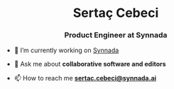 <h1 align="center">Sertaç Cebeci</h1>
<h3 align="center">Product Engineer at Synnada</h3>

- 🔭 I’m currently working on [Synnada](https://github.com/synnada-ai)

- 💬 Ask me about **collaborative software and editors**

- 📫 How to reach me **sertac.cebeci@synnada.ai**

